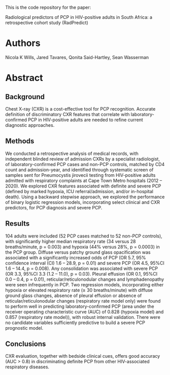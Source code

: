 This is the code repository for the paper:

Radiological predictors of PCP in HIV-positive adults in South Africa: a retrospective cohort study (RadPredict)

# Authors

Nicola K Wills, Jared Tavares, Qonita Said-Hartley, Sean Wasserman

# Abstract
## Background
Chest X-ray (CXR) is a cost-effective tool for PCP recognition. Accurate definition of discriminatory CXR features that correlate with laboratory-confirmed PCP in HIV-positive adults are needed to refine current diagnostic approaches. 

## Methods
We conducted a retrospective analysis of medical records, with independent blinded review of admission CXRs by a specialist radiologist, of laboratory-confirmed PCP cases and non-PCP controls, matched by CD4 count and admission-year, and identified through systematic screen of samples sent for Pneumocystis jirovecii testing from HIV-positive adults admitted with respiratory complaints at Cape Town Metro hospitals (2012 – 2020). We explored CXR features associated with definite and severe PCP (defined by marked hypoxia, ICU referral/admission, and/or in-hospital death). Using a backward stepwise approach, we explored the performance of binary logistic regression models, incorporating select clinical and CXR predictors, for PCP diagnosis and severe PCP.
 
## Results
104 adults were included (52 PCP cases matched to 52 non-PCP controls), with significantly higher median respiratory rate (34 versus 28 breaths/minute, p = 0.003) and hypoxia (44% versus 28%, p = 0.0003) in the PCP group. Diffuse versus patchy ground glass opacification was associated with a significantly increased odds of PCP (OR 5.7, 95% confidence interval (CI) 1.6 – 28.9, p = 0.01) and severe PCP (OR 4.5, 95%CI 1.6 – 14.4, p = 0.008). Any consolidation was associated with severe PCP (OR 3.3, 95%CI 3.3 (1.2 – 11.0), p = 0.03). Pleural effusion (OR 0.1, 95%CI 0.0 – 0.4, p = 0.01), reticular/reticulonodular changes and lymphadenopathy were seen infrequently in PCP. Two regression models, incorporating either hypoxia or elevated respiratory rate (≥ 30 breaths/minute) with diffuse ground glass changes, absence of pleural effusion or absence of reticular/reticulonodular changes (respiratory rate model only) were found to perform well in predicting laboratory-confirmed PCP (area under the receiver operating characteristic curve (AUC) of 0.828 (hypoxia model) and 0.857 (respiratory rate model)), with robust internal validation. There were no candidate variables sufficiently predictive to build a severe PCP prognostic model. 

## Conclusions
CXR evaluation, together with bedside clinical cues, offers good accuracy (AUC > 0.8) in discriminating definite PCP from other HIV-associated respiratory diseases. 

